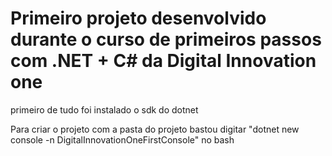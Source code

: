 # Primeiro projeto desenvolvido durante o curso de primeiros passos com .NET + C# da Digital Innovation one

primeiro de tudo foi instalado o sdk do dotnet

Para criar o projeto com a pasta do projeto bastou digitar "dotnet new console -n DigitalInnovationOneFirstConsole" no bash